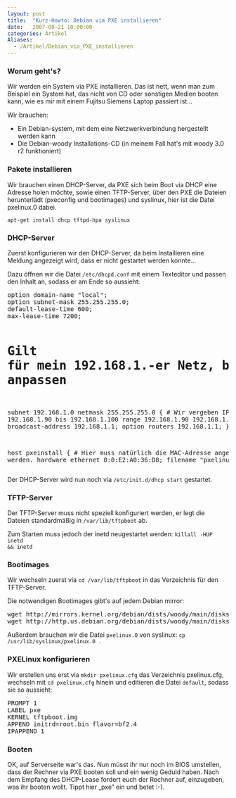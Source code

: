 ```yaml
---
layout: post
title:  "Kurz-Howto: Debian via PXE installieren"
date:   2007-08-21 10:00:00
categories: Artikel
Aliases:
  - /Artikel/Debian_via_PXE_installieren
---
```




<h3>Worum geht's?</h3>
<p>
Wir werden ein System via PXE installieren. Das ist nett, wenn man zum Beispiel
ein System hat, das nicht von CD oder sonstigen Medien booten kann, wie es mir
mit einem Fujitsu Siemens Laptop passiert ist...
</p>
<p>
Wir brauchen:
</p>
<ul>
	<li>Ein Debian-system, mit dem eine Netzwerkverbindung hergestellt werden kann</li>
	<li>Die Debian-woody Installations-CD (in meinem Fall hat's mit woody 3.0 r2 funktioniert)</li>
</ul>

<h3>Pakete installieren</h3>
<p>
Wir brauchen einen DHCP-Server, da PXE sich beim Boot via DHCP eine Adresse
holen möchte, sowie einen TFTP-Server, über den PXE die Dateien herunterlädt
(pxeconfig und bootimages) und syslinux, hier ist die Datei pxelinux.0 dabei.
</p>
<p>
<code>apt-get install dhcp tftpd-hpa syslinux</code>
</p>
<h3>DHCP-Server</h3>
<p>
Zuerst konfigurieren wir den DHCP-Server, da beim Installieren eine Meldung
angezeigt wird, dass er nicht gestartet werden konnte...
</p>
<p>
Dazu öffnen wir die Datei <code>/etc/dhcpd.conf</code> mit einem Texteditor und
passen den Inhalt an, sodass er am Ende so aussieht:
</p>
<pre>option domain-name "local";
option subnet-mask 255.255.255.0;
default-lease-time 600;
max-lease-time 7200;

# Gilt für mein 192.168.1.-er Netz, bei anderen Netzen entsprechend anpassen
subnet 192.168.1.0 netmask 255.255.255.0 {
	# Wir vergeben IPs von 192.168.1.90 bis 192.168.1.100
	range 192.168.1.90 192.168.1.100;
	option broadcast-address 192.168.1.1;
	option routers 192.168.1.1;
}

host pxeinstall {
	# Hier muss natürlich die MAC-Adresse angepasst werden.
	hardware ethernet 0:0:E2:A0:36:D8;
	filename "pxelinux.0";
}
</pre>
<p>
Der DHCP-Server wird nun noch via <code>/etc/init.d/dhcp start</code> gestartet.
</p>

<h3>TFTP-Server</h3>
<p>
Der TFTP-Server muss nicht speziell konfiguriert werden, er legt die Dateien
standardmäßig in <code>/var/lib/tftpboot</code> ab.
</p>
<p>
Zum Starten muss jedoch der inetd neugestartet werden: <code>killall -HUP inetd
&amp;&amp; inetd</code>
</p>

<h3>Bootimages</h3>
<p>
Wir wechseln zuerst via <code>cd /var/lib/tftpboot</code> in das Verzeichnis
für den TFTP-Server.
</p>
<p>
Die notwendigen Bootimages gibt's auf jedem Debian mirror:
</p>
<pre>wget http://mirrors.kernel.org/debian/dists/woody/main/disks-i386/current/images-1.44/root.bin
wget http://http.us.debian.org/debian/dists/woody/main/disks-i386/current/bf2.4/tftpboot.img</pre>
<p>
Außerdem brauchen wir die Datei <code>pxelinux.0</code> von syslinux: <code>cp
/usr/lib/syslinux/pxelinux.0 .</code>
</p>
<h3>PXELinux konfigurieren</h3>
<p>
Wir erstellen uns erst via <code>mkdir pxelinux.cfg</code> das Verzeichnis
pxelinux.cfg, wechseln mit <code>cd pxelinux.cfg</code> hinein und editieren
die Datei <code>default</code>, sodass sie so aussieht:
</p>
<pre>PROMPT 1
LABEL pxe
KERNEL tftpboot.img
APPEND initrd=root.bin flavor=bf2.4
IPAPPEND 1</pre>

<h3>Booten</h3>
<p>
OK, auf Serverseite war's das. Nun müsst ihr nur noch im BIOS umstellen, dass
der Rechner via PXE booten soll und ein wenig Geduld haben. Nach dem Empfang
des DHCP-Lease fordert euch der Rechner auf, einzugeben, was ihr booten wollt.
Tippt hier „pxe” ein und betet :-).
</p>

